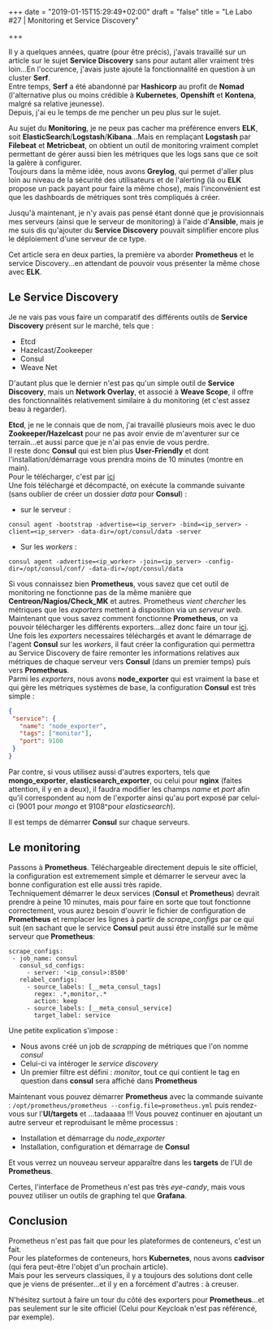 +++
date = "2019-01-15T15:29:49+02:00"
draft = "false"
title = "Le Labo #27 | Monitoring et Service Discovery"

+++

Il y a quelques années, quatre (pour être précis), j'avais travaillé sur un article sur le sujet **Service Discovery** sans pour autant aller vraiment très loin...En l'occurence, j'avais juste ajouté la fonctionnalité en question à un cluster **Serf**.  
Entre temps, **Serf** a été abandonné par **Hashicorp** au profit de **Nomad** (l'alternative plus ou moins crédible à **Kubernetes**, **Openshift** et **Kontena**, malgré sa relative jeunesse).  
Depuis, j'ai eu le temps de me pencher un peu plus sur le sujet.

Au sujet du **Monitoring**, je ne peux pas cacher ma préférence envers **ELK**, soit **ElasticSearch**/**Logstash**/**Kibana**...Mais en remplaçant **Logstash** par **Filebeat** et **Metricbeat**, on obtient un outil de monitoring vraiment complet permettant de gérer aussi bien les métriques que les logs sans que ce soit la galère à configurer.  
Toujours dans la même idée, nous avons **Greylog**, qui permet d'aller plus loin au niveau de la sécurité des utilisateurs et de l'alerting (là ou **ELK** propose un pack payant pour faire la même chose), mais l'inconvénient est que les dashboards de métriques sont très compliqués à créer.

Jusqu'à maintenant, je n'y avais pas pensé étant donné que je provisionnais mes serveurs (ainsi que le serveur de monitoring) à l'aide d'**Ansible**, mais je me suis dis qu'ajouter du **Service Discovery** pouvait simplifier encore plus le déploiement d'une serveur de ce type.

Cet article sera en deux parties, la première va aborder **Prometheus** et le service Discovery...en attendant de pouvoir vous présenter la même chose avec **ELK**.

## Le Service Discovery
Je ne vais pas vous faire un comparatif des différents outils de **Service Discovery** présent sur le marché, tels que :

- Etcd  
- Hazelcast/Zookeeper
- Consul
- Weave Net

D'autant plus que le dernier n'est pas qu'un simple outil de **Service Discovery**, mais un **Network Overlay**, et associé à **Weave Scope**, il offre des fonctionnalités relativement similaire à du monitoring (et c'est assez beau à regarder).

**Etcd**, je ne le connais que de nom, j'ai travaillé plusieurs mois avec le duo **Zookeeper/Hazelcast** pour ne pas avoir envie de m'aventurer sur ce terrain...et aussi parce que je n'ai pas envie de vous perdre.  
Il reste donc **Consul** qui est bien plus **User-Friendly** et dont l'installation/démarrage vous prendra moins de 10 minutes (montre en main).  
Pour le télécharger, c'est par [ici]()  
Une fois téléchargé et décompacté, on exécute la commande suivante (sans oublier de créer un dossier *data* pour **Consul**) : 

- sur le serveur :  
```
consul agent -bootstrap -advertise=<ip_server> -bind=<ip_server> -client=<ip_server> -data-dir=/opt/consul/data -server
```

- Sur les *workers* : 
```
consul agent -advertise=<ip_worker> -join=<ip_server> -config-dir=/opt/consul/conf/ -data-dir=/opt/consul/data
```

Si vous connaissez bien **Prometheus**, vous savez que cet outil de monitoring ne fonctionne pas de la même manière que **Centreon/Nagios/Check_MK** et autres. Prometheus *vient chercher* les métriques que les *exporters* mettent à disposition via un *serveur web*.  
Maintenant que vous savez comment fonctionne **Prometheus**, on va pouvoir télécharger les différents exporters...allez donc faire un tour [ici](https://prometheus.io/docs/instrumenting/exporters/).  
Une fois les *exporters* necessaires téléchargés et avant le démarrage de l'agent **Consul** sur les *workers*, il faut créer la configuration qui permettra au Service Discovery de faire remonter les informations relatives aux métriques de chaque serveur vers **Consul** (dans un premier temps) puis vers **Prometheus**.  
Parmi les *exporters*, nous avons **node_exporter** qui est vraiment la base et qui gère les métriques systèmes de base, la configuration **Consul** est très simple :  

```json
{
 "service": {
   "name": "node_exporter",
   "tags": ["monitor"],
   "port": 9100
 }
}
```

Par contre, si vous utilisez aussi d'autres exporters, tels que **mongo_exporter**, **elasticsearch_exporter**, ou celui pour **nginx** (faites attention, il y en a deux), il faudra modifier les champs *name* et *port* afin qu'il correspondent au nom de l'exporter ainsi qu'au port exposé par celui-ci (9001 pour *mongo* et 9108^pour *elasticsearch*).  

Il est temps de démarrer **Consul** sur chaque serveurs.  

## Le monitoring
Passons à **Prometheus**. Téléchargeable directement depuis le site officiel, la configuration est extremement simple et démarrer le serveur avec la bonne configuration est elle aussi très rapide.  
Techniquement démarrer le deux services (**Consul** et **Prometheus**) devrait prendre à peine 10 minutes, mais pour faire en sorte que tout fonctionne correctement, vous aurez besoin d'ouvrir le fichier de configuration de **Prometheus** et remplacer les lignes à partir de *scrape_configs* par ce qui suit (en sachant que le service **Consul** peut aussi être installé sur le même serveur que **Prometheus**:  

```
scrape_configs:
 - job_name: consul
   consul_sd_configs:
     - server: '<ip_consul>:8500'
   relabel_configs:
     - source_labels: [__meta_consul_tags]
       regex: .*,monitor,.*
       action: keep
     - source_labels: [__meta_consul_service]
       target_label: service
```

Une petite explication s'impose :  
- Nous avons créé un job de *scrapping* de métriques que l'on nomme *consul*  
- Celui-ci va intéroger le *service discovery*  
- Un premier filtre est défini : *monitor*, tout ce qui contient le tag en question dans **consul** sera affiché dans **Prometheus**  

Maintenant vous pouvez démarrer **Prometheus** avec la commande suivante : `/opt/prometheus/prometheus --config.file=prometheus.yml` puis rendez-vous sur l'**UI/targets** et ...tadaaaaa !!! Vous pouvez continuer en ajoutant un autre serveur et reproduisant le même processus :  

- Installation  et démarrage du *node_exporter*  
- Installation, configuration et démarrage de **Consul**  

Et vous verrez un nouveau serveur apparaître dans les **targets** de l'UI de **Prometheus**.  

Certes, l'interface de Prometheus n'est pas très *eye-candy*, mais vous pouvez utiliser un outils de graphing tel que **Grafana**.  

## Conclusion
Prometheus n'est pas fait que pour les plateformes de conteneurs, c'est un fait.  
Pour les plateformes de conteneurs, hors **Kubernetes**, nous avons **cadvisor** (qui fera peut-être l'objet d'un prochain article).  
Mais pour les serveurs classiques, il y a toujours des solutions dont celle que je viens de présenter...et il y en a forcément d'autres : à creuser.  

N'hésitez surtout à faire un tour du côté des exporters pour **Prometheus**...et pas seulement sur le site officiel (Celui pour Keycloak n'est pas référencé, par exemple).